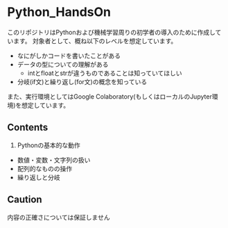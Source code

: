 # Python_HandsOn
このリポジトリはPythonおよび機械学習周りの初学者の導入のために作成しています。
対象者として、概ね以下のレベルを想定しています。
- なにがしかコードを書いたことがある
- データの型についての理解がある
  - intとfloatとstrが違うものであることは知っていてほしい
- 分岐(if文)と繰り返し(for文)の概念を知っている

また、実行環境としてはGoogle Colaboratory(もしくはローカルのJupyter環境)を想定しています。

## Contents
1. Pythonの基本的な動作
- 数値・変数・文字列の扱い
- 配列的なものの操作
- 繰り返しと分岐

## Caution
内容の正確さについては保証しません
